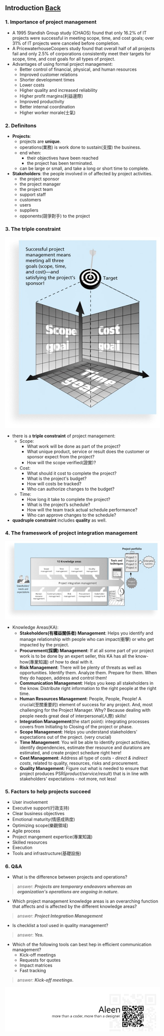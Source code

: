 ## Introduction	[Back](./../projectManagement.md)

### 1. Importance of project management

- A 1995 Standish Group study (CHAOS) found that only 16.2% of IT projects were successful in meeting scope, time, and cost goals; over 31% of IT projects were canceled before completion.
- A PricewaterhouseCoopers study found that overall half of all projects fail and only 2.5% of corporations consistently meet their targets for scope, time, and cost goals for all types of project.
- Advantages of using formal project management:
	- Better control of financial, physical, and human resources
	- Improved customer relations
	- Shorter development times
	- Lower costs
	- Higher quality and increased reliability
	- Higher profit margins(利益邊際)
	- Improved productivity
	- Better internal coordination
	- Higher worker morale(士氣)

### 2. Definitons

- **Projects**: 
    - projects are **unique**.
	- operations(業務) is work done to sustain(支撐) the business.
	- end when: 
		- their objectives have been reached
		- the project has been terminated.
	- can be large or small, and take a long or short time to complete.
- **Stakeholders**: the people involved in of affected by project activities.
	- the project sponsor
	- the project manager
	- the project team
	- support staff
	- customers
	- users
	- suppliers
	- opponents(競爭對手) to the project

### 3. The triple constraint

<img src="./triple_constraint.jpg">

- there is a **triple constraint** of project management:
	- Scope:
		- What work will be done as part of the project?
		- What unique product, service or result does the  customer or sponsor expect from the project?
		- How will the scope verified(證實)?
	- Cost:
		- What should it cost to complete the project?
		- What is the project's budget?
		- How will costs be tracked?
		- Who can authorize changes to the budget?
	- Time:
		- How long it take to complete the project?
		- What is the project’s schedule?
		- How will the team track actual schedule performance?
		- Who can approve changes to the schedule?
- **quadruple constraint** includes **quality** as well.

### 4. The frameswork of project integration management

<img src="./framework.jpg">

- Knowledge Areas(KA):
	- **Stakeholders(有權益關係者) Management**: Helps you identify and manage relationship with people who can impact(衝擊) or who get impacted by the project.
	- **Procurement(採購) Management**: If at all some part of yor project work is to be done by an expert seller, this KA has all the know-how(專業知識) of how to deal with it.
	- **Risk Management**: There will be plenty of threats as well as opportunities. Identify them. Analyze them. Prepare for them. When they do happen, address and control them!
	- **Communication Management**: Helps you keep all stakeholders in the know. Distribute right information to the right people at the right time.
	- **Human Resources Management**: People, People, People! A crucial(至關重要的) element of success for any project. And, most challenging for the Project Manager. Why? Because dealing with people needs great deal of interpersonal(人際) skills!
	- **Integration Management**(the start point): integrating processes covers from Initiating to Closing of the project or phase.
	- **Scope Management**: Helps you understand stakeholders' expectations out of the project. (very crucial)
	- **Time Management**: You will be able to identify project activities, identify dependencies, estimate ther resource and durations are estimated, and create project schedure right here!
	- **Cost Management**: Address all type of costs - *direct & indirect costs*, related to quality, resources, risks and procurement.
	- **Quality Management**: Figure out what is needed to ensure that project produces PSR(*product*/*service*/*result*) that is in line with stakeholders' expectations - not more, not less!

### 5. Factors to help projects succeed

- User involvement
- Executive support(行政支持)
- Clear business objectives
- Emotional maturity(情感成熟度)
- Optimizing scope(樂觀領域)
- Agile process
- Project mangement expertice(專業知識)
- Skilled resources
- Execution
- Tools and infrastructure(基礎設施)

### 6. Q&A

- What is the difference between projects and operations?

> answer: <strong>*Projects are temporary endeavors whereas an organization's operations are ongoing in nature.*</strong>

- Which project management knowledge areas is an overarching function that affects and is affected by the different knowledge areas?

> answer: <strong>*Project Integration Management*</strong>

- Is checklist a tool used in quality management?

> answer: <strong>*Yes.*</strong>

- Which of the following tools can best hep in efficient communication management?
    - Kick-off meetings
    - Requests for quotes
    - Impact matrices
    - Fast tracking

> answer: <strong>*Kick-off meetings.*</strong>

<a href="http://aleen42.github.io/" target="_blank" ><img src="./../../pic/tail.gif"></a>
